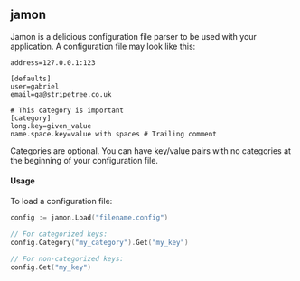 ## jamon 

Jamon is a delicious configuration file parser to be used with your application. A configuration file may look like this:

```vbnet
address=127.0.0.1:123

[defaults]
user=gabriel
email=ga@stripetree.co.uk

# This category is important
[category]
long.key=given_value
name.space.key=value with spaces # Trailing comment
```

Categories are optional. You can have key/value pairs with no categories at the beginning of your configuration file.

#### Usage

To load a configuration file:

```go
config := jamon.Load("filename.config")

// For categorized keys:
config.Category("my_category").Get("my_key")

// For non-categorized keys:
config.Get("my_key")
```
